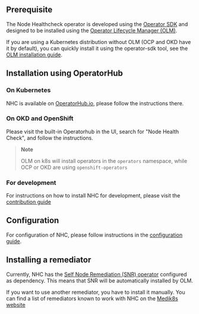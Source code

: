 ## Prerequisite

The Node Healthcheck operator is developed using the [Operator SDK](https://sdk.operatorframework.io/)
and designed to be installed using the [Operator Lifecycle Manager (OLM)](https://olm.operatorframework.io/).

If you are using a Kubernetes distribution without OLM (OCP and OKD have it by
default), you can quickly install it using the operator-sdk tool, see the
[OLM installation guide](https://olm.operatorframework.io/docs/getting-started/#installing-olm-in-your-cluster).

## Installation using OperatorHub

### On Kubernetes

NHC is available on [OperatorHub.io](https://operatorhub.io/operator/node-healthcheck-operator),
please follow the instructions there.

### On OKD and OpenShift

Please visit the built-in Operatorhub in the UI, search for "Node Health Check",
and follow the instructions.

> **Note**
> 
> OLM on k8s will install operators in the `operators` namespace,
> while OCP or OKD are using `openshift-operators`

### For development

For instructions on how to install NHC for development, please visit
the [contribution guide](./contributing.md)

## Configuration

For configuration of NHC, please follow instructions in the [configuration guide](./configuration.md).

## Installing a remediator

Currently, NHC has the [Self Node Remediation (SNR) operator](https://www.medik8s.io/remediation/self-node-remediation/self-node-remediation/)
configured as dependency. This means that SNR will be automatically installed by OLM.

If you want to use another remediator, you have to install it manually.
You can find a list of remediators known to work with NHC on the
[Medik8s website](https://www.medik8s.io/remediation/remediation/#implementations)